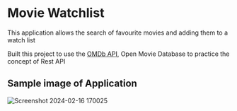 # Movie Watchlist
<p>This application allows the search of favourite movies and adding them to a watch list</p>
<p>Built this project to use the <a href="https://www.omdbapi.com/">OMDb API</a>, Open Movie Database to practice the concept of Rest API</p>

## Sample image of Application
![Screenshot 2024-02-16 170025](https://github.com/Aaron-k12/Movie-List/assets/107159092/f50f32e8-419f-44d3-886d-7f77f543dd62)
